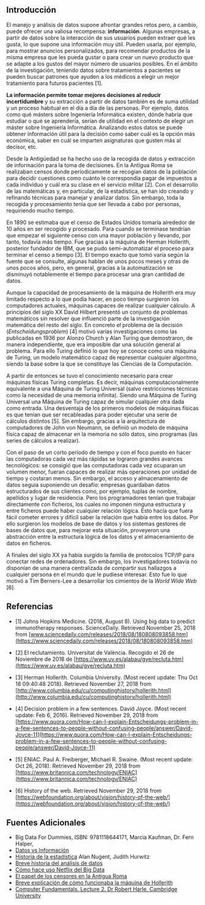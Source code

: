 ## Introducción

El manejo y análisis de datos supone afrontar grandes retos pero, a cambio, puede ofrecer una valiosa recompensa: **información**. Algunas empresas, a partir de datos sobre la interacción de sus usuarios pueden extraer qué les gusta, lo que supone una información muy útil. Pueden usarla, por ejemplo, para mostrar anuncios personalizados, para recomendar productos de la misma empresa que les pueda gustar o para crear un nuevo producto que se adapte a los gustos del mayor número de usuarios posibles. En el ámbito de la investigación, teniendo datos sobre tratamientos a pacientes se pueden buscar patrones que ayuden a los médicos a elegir un mejor tratamiento para futuros pacientes [1].

**La información permite tomar mejores decisiones al reducir incertidumbre** y su extracción a partir de datos también es de suma utilidad y un proceso habitual en el día a día de las personas. Por ejemplo, datos como qué másters sobre Ingeniería Informática existen, dónde habría que estudiar o qué se aprendería, serían de utilidad en el contexto de elegir un máster sobre Ingeniería Informática. Analizando estos datos se puede obtener información útil para la decisión como saber cuál es la opción más económica, saber en cuál se imparten asignaturas que gusten más al decisor, etc.

Desde la Antigüedad se ha hecho uso de la recogida de datos y extracción de información para la toma de decisiones. En la Antigua Roma se realizaban censos donde períodicamente se recogían datos de la población para decidir cuestiones como cuánto le correspondía pagar de impuestos a cada individuo y cuál era su clase en el servicio militar [2]. Con el desarrollo de las matemáticas y, en particular, de la estadística, se han ido creando y refinando técnicas para manejar y analizar datos. Sin embargo, toda la recogida y procesamiento tenía que ser llevada a cabo por personas, requiriendo mucho tiempo.

En 1890 se estimaba que el censo de Estados Unidos tomaría alrededor de 10 años en ser recogido y procesado. Para cuando se terminase tendrían que empezar el siguiente censo con una mayor población y llevando, por tanto, todavía más tiempo. Fue gracias a la máquina de Herman Hollerith, posterior fundador de IBM, que se pudo semi-automatizar el proceso para terminar el censo a tiempo [3]. El tiempo exacto que tomó varía según la fuente que se consulte, algunas hablan de unos pocos meses y otras de unos pocos años, pero, en general, gracias a la automatización se disminuyó notablemente el tiempo para procesar una gran cantidad de datos.

Aunque la capacidad de procesamiento de la máquina de Hollerith era muy limitado respecto a lo que podía hacer, en poco tiempo surgieron los computadores actuales, máquinas capaces de realizar cualquier cálculo. A principios del siglo XX David Hilbert presentó un conjunto de problemas matemáticos sin resolver que influenció parte de la investigación matemática del resto del siglo. En concreto el problema de la decisión (_Entscheidungsproblem_) [4] motivó varias investigaciones como las publicadas en 1936 por Alonzo Church y Alan Turing que demostraron, de manera independiente, que era imposible dar una solución general al problema. Para ello Turing definió lo que hoy se conoce como una máquina de Turing, un modelo matemático capaz de representar cualquier algoritmo, siendo la base sobre la que se constituye las Ciencias de la Computación.

A partir de entonces se tuvo el conocimiento necesario para crear máquinas físicas Turing completas. Es decir, máquinas computacionalmente equivalente a una Máquina de Turing Universal (salvo restricciones técnicas como la necesidad de una memoria infinita). Siendo una Máquina de Turing Universal una Máquina de Turing capaz de simular cualquier otra dada como entrada. Una desventaja de los primeros modelos de máquinas físicas es que tenían que ser recableadas para poder ejecutar una serie de cálculos distintos [5]. Sin embargo, gracias a la arquitectura de computadores de John von Neumann, se definió un modelo de máquina física capaz de almacenar en la memoria no sólo datos, sino programas (las series de cálculos a realizar).

Con el paso de un corto período de tiempo y con el foco puesto en hacer las computadoras cada vez más rápidas se lograron grandes avances tecnológicos: se consigió que las computadoras cada vez ocuparan un volumen menor, fueran capaces de realizar más operaciones por unidad de tiempo y costaran menos. Sin embargo, el acceso y almacenamiento de datos seguía suponiendo un desafío: empresas guardaban datos estructurados de sus clientes como, por ejemplo, tuplas de nombre, apellidos y lugar de residencia. Pero los programadores tenían que trabajar directamente con ficheros, los cuales no imponen ninguna estructura y entre ficheros puede haber cualquier relación lógica. Esto hacía que fuera fácil cometer errores y difícil saber la relación que había entre los datos. Por ello surgieron los modelos de base de datos y los sistemas gestores de bases de datos que, para mejorar esta situación, proveyeron una abstracción entre la estructura lógica de los datos y el almacenamiento de datos en ficheros.

A finales del siglo XX ya había surgido la familia de protocolos TCP/IP para conectar redes de ordenadores. Sin embargo, los investigadores todavía no disponían de una manera centralizada de compartir sus hallazgos a cualquier persona en el mundo que le pudiese interesar. Esto fue lo que motivó a Tim Berners-Lee a desarrollar los cimientos de la _World Wide Web_ [6].

## Referencias

- [1] Johns Hopkins Medicine. (2018, August 8). Using big data to predict
  immunotherapy responses. ScienceDaily. Retrieved November 25, 2018 from
  [www.sciencedaily.com/releases/2018/08/180808093858.htm](https://www.sciencedaily.com/releases/2018/08/180808093858.htm)

- [2] El reclutamiento. Universitat de València. Recogido el 26 de Noviembre de 2018 de [https://www.uv.es/alabau/gye/recluta.htm](https://www.uv.es/alabau/gye/recluta.htm)

- [3] Herman Hollerith. Columbia University. (Most recent update: Thu Oct 18 09:40:48 2018). Retrieved November 27, 2018 from [http://www.columbia.edu/cu/computinghistory/hollerith.html](http://www.columbia.edu/cu/computinghistory/hollerith.html)

- [4] Decision problem in a few sentences. David Joyce. (Most recent update: Feb 6, 2016). Retrieved November 29, 2018 from [https://www.quora.com/How-can-I-explain-Entscheidungs-problem-in-a-few-sentences-to-people-without-confusing-people/answer/David-Joyce-11](https://www.quora.com/How-can-I-explain-Entscheidungs-problem-in-a-few-sentences-to-people-without-confusing-people/answer/David-Joyce-11)

- [5] ENIAC. Paul A. Freiberger, Michael R. Swaine. (Most recent update: Oct 26, 2018). Retrieved November 29, 2018 from [https://www.britannica.com/technology/ENIAC](https://www.britannica.com/technology/ENIAC)

- [6] History of the web. Retrieved November 29, 2018 from [https://webfoundation.org/about/vision/history-of-the-web/](https://webfoundation.org/about/vision/history-of-the-web/)

## Fuentes Adicionales

- Big Data For Dummies, ISBN: 9781118644171, Marcia Kaufman, Dr. Fern Halper,
- [Datos vs Información](https://www.researchgate.net/post/What_is_the_difference_between_data_and_information/1)
- [Historia de la estadística](https://en.wikipedia.org/wiki/History_of_statistics)
  Alan Nugent, Judith Hurwitz
- [Breve historia del análisis de datos](https://www.flydata.com/blog/a-brief-history-of-data-analysis/)
- [Cómo hace uso Netflix del Big Data](https://medium.com/swlh/how-netflix-uses-big-data-20b5419c1edf)
- [El papel de los censores en la Antigua Roma](https://www.ancient.eu/censor/)
- [Breve explicación de cómo funcionaba la máquina de Hollerith](https://www.youtube.com/watch?v=9HXjLW7v-II)
- [Computer Fundamentals. Lecture 2. Dr Robert Harle. Cambridge University](https://www.cl.cam.ac.uk/teaching/1314/CompFund/Lecture2.pdf)
